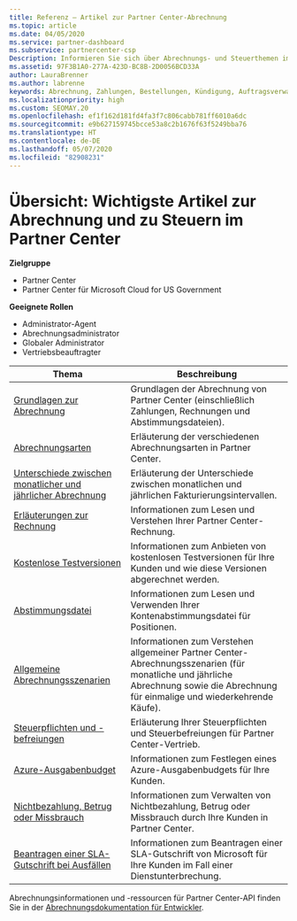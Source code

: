 ```yaml
---
title: Referenz – Artikel zur Partner Center-Abrechnung
ms.topic: article
ms.date: 04/05/2020
ms.service: partner-dashboard
ms.subservice: partnercenter-csp
Description: Informieren Sie sich über Abrechnungs- und Steuerthemen im Partner Center. Die Informationen umfassen Abrechnungsressourcen, Rechnungen, CSP-Abrechnungen und Steuern.
ms.assetid: 97F3B1A0-277A-423D-BC8B-2D0056BCD33A
author: LauraBrenner
ms.author: labrenne
keywords: Abrechnung, Zahlungen, Bestellungen, Kündigung, Auftragsverwaltung, Nichtbezahlung, Betrug, Missbrauch, Steuern, Steuerbefreiungen, Kontenabstimmungsdateien, Kontenabstimmungsdatei
ms.localizationpriority: high
ms.custom: SEOMAY.20
ms.openlocfilehash: ef1f162d181fd4fa3f7c806cabb781ff6010a6dc
ms.sourcegitcommit: e9b627159745bcce53a8c2b1676f63f5249bba76
ms.translationtype: HT
ms.contentlocale: de-DE
ms.lasthandoff: 05/07/2020
ms.locfileid: "82908231"
---
```

# <a name="overview-main-billing-and-tax-articles-in-partner-center"></a>Übersicht: Wichtigste Artikel zur Abrechnung und zu Steuern im Partner Center

**Zielgruppe**

- Partner Center
- Partner Center für Microsoft Cloud for US Government

**Geeignete Rollen**

- Administrator-Agent
- Abrechnungsadministrator
- Globaler Administrator
- Vertriebsbeauftragter

| Thema | Beschreibung |
| ----- | ----------- |
| [Grundlagen zur Abrechnung](billing-basics.md) | Grundlagen der Abrechnung von Partner Center (einschließlich Zahlungen, Rechnungen und Abstimmungsdateien). |
| [Abrechnungsarten](billing-different-types.md) | Erläuterung der verschiedenen Abrechnungsarten in Partner Center. |
| [Unterschiede zwischen monatlicher und jährlicher Abrechnung](billing-annual-monthly.md) | Erläuterung der Unterschiede zwischen monatlichen und jährlichen Fakturierungsintervallen. |
| [Erläuterungen zur Rechnung](read-your-bill.md) | Informationen zum Lesen und Verstehen Ihrer Partner Center-Rechnung. |
| [Kostenlose Testversionen](offer-your-customers-trials-of-microsoft-products.md) | Informationen zum Anbieten von kostenlosen Testversionen für Ihre Kunden und wie diese Versionen abgerechnet werden. |
| [Abstimmungsdatei](use-the-reconciliation-files.md) | Informationen zum Lesen und Verwenden Ihrer Kontenabstimmungsdatei für Positionen. |
| [Allgemeine Abrechnungsszenarien](common-billing-scenarios.md) | Informationen zum Verstehen allgemeiner Partner Center-Abrechnungsszenarien (für monatliche und jährliche Abrechnung sowie die Abrechnung für einmalige und wiederkehrende Käufe). |
| [Steuerpflichten und -befreiungen](tax-and-tax-exemptions.md) | Erläuterung Ihrer Steuerpflichten und Steuerbefreiungen für Partner Center-Vertrieb. |
| [Azure-Ausgabenbudget](set-an-azure-spending-budget-for-your-customers.md) | Informationen zum Festlegen eines Azure-Ausgabenbudgets für Ihre Kunden. |
| [Nichtbezahlung, Betrug oder Missbrauch](non-payment--fraud--or-misuse.md) | Informationen zum Verwalten von Nichtbezahlung, Betrug oder Missbrauch durch Ihre Kunden in Partner Center. |
| [Beantragen einer SLA-Gutschrift bei Ausfällen](request-credit.md) | Informationen zum Beantragen einer SLA-Gutschrift von Microsoft für Ihre Kunden im Fall einer Dienstunterbrechung. |

Abrechnungsinformationen und -ressourcen für Partner Center-API finden Sie in der [Abrechnungsdokumentation für Entwickler](https://docs.microsoft.com/partner-center/develop/manage-billing).
